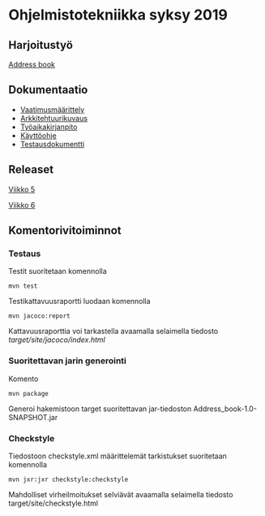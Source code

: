 
# Ohjelmistotekniikka syksy 2019   

## Harjoitustyö  
[Address book](https://github.com/MiraVorne77/ot-harjoitustyo/tree/master/Address_book)

## Dokumentaatio   
* [Vaatimusmäärittely](https://github.com/MiraVorne77/ot-harjoitustyo/blob/master/dokumentaatio/vaatimusmaarittely.md)
* [Arkkitehtuurikuvaus](https://github.com/MiraVorne77/ot-harjoitustyo/blob/master/dokumentaatio/arkkitehtuuri.md)
* [Työaikakirjanpito](https://github.com/MiraVorne77/ot-harjoitustyo/blob/master/dokumentaatio/tyoaikakirjanpito.md)
* [Käyttöohje](https://github.com/MiraVorne77/ot-harjoitustyo/blob/master/dokumentaatio/kayttoohje.md)
* [Testausdokumentti](https://github.com/MiraVorne77/ot-harjoitustyo/blob/master/dokumentaatio/testausdokumentti.md)

## Releaset
[Viikko 5](https://github.com/MiraVorne77/ot-harjoitustyo/releases/tag/Viikko5)

[Viikko 6](https://github.com/MiraVorne77/ot-harjoitustyo/releases/tag/Viikko6)

## Komentorivitoiminnot

### Testaus

Testit suoritetaan komennolla

```
mvn test
```

Testikattavuusraportti luodaan komennolla

```
mvn jacoco:report
```

Kattavuusraporttia voi tarkastella avaamalla selaimella tiedosto _target/site/jacoco/index.html_

### Suoritettavan jarin generointi

Komento

```
mvn package
```

Generoi hakemistoon target suoritettavan jar-tiedoston Address_book-1.0-SNAPSHOT.jar

### Checkstyle

Tiedostoon checkstyle.xml määrittelemät tarkistukset suoritetaan komennolla

```
mvn jxr:jxr checkstyle:checkstyle
```
Mahdolliset virheilmoitukset selviävät avaamalla selaimella tiedosto target/site/checkstyle.html